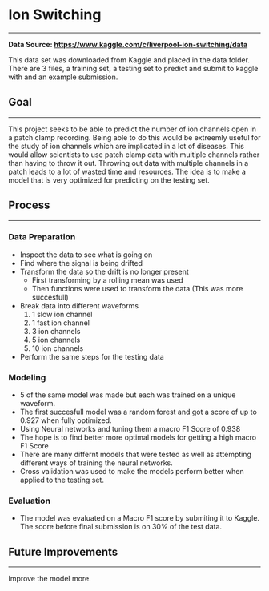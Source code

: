 # Ion Switching
---
**Data Source: https://www.kaggle.com/c/liverpool-ion-switching/data**

This data set was downloaded from Kaggle and placed in the data folder. There are 3 files, a training set, a testing set to predict and submit to kaggle with and an example submission.

## Goal
---
This project seeks to be able to predict the number of ion channels open in a patch clamp recording. Being able to do this would be extreemly useful for the study of ion channels which are implicated in a lot of diseases. This would allow scientists to use patch clamp data with multiple channels rather than having to throw it out. Throwing out data with multiple channels in a patch leads to a lot of wasted time and resources. The idea is to make a model that is very optimized for predicting on the testing set.

## Process
---
### Data Preparation
- Inspect the data to see what is going on
- Find where the signal is being drifted
- Transform the data so the drift is no longer present
    - First transforming by a rolling mean was used
    - Then functions were used to transform the data (This was more succesfull)
- Break data into different waveforms
    1. 1 slow ion channel
    2. 1 fast ion channel
    3. 3 ion channels
    4. 5 ion channels
    5. 10 ion channels
- Perform the same steps for the testing data

### Modeling
- 5 of the same model was made but each was trained on a unique waveform.
- The first succesfull model was a random forest and got a score of up to 0.927 when fully optimized.
- Using Neural networks and tuning them a macro F1 Score of 0.938
- The hope is to find better more optimal models for getting a high macro F1 Score
- There are many differnt models that were tested as well as attempting different ways of training the neural networks.
- Cross validation was used to make the models perform better when applied to the testing set.


### Evaluation
- The model was evaluated on a Macro F1 score by submiting it to Kaggle. The score before final submission is on 30% of the test data.

## Future Improvements
---
Improve the model more.

